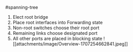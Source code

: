 #spanning-tree 
1. Elect root bridge
2. Place root interfaces into Forwarding state
3. Non-root switches choose their root port
4. Remaining links choose designated port
5. All other ports are placed in blocking state
![[attachments/image/Overview-1707254662841.jpeg]]